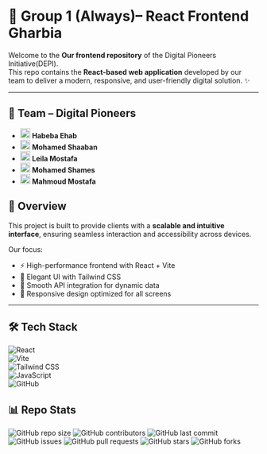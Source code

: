 # 🚀 Group 1 (Always)– React Frontend Gharbia

Welcome to the **Our frontend repository** of the Digital Pioneers Initiative(DEPI).  
This repo contains the **React-based web application** developed by our team to deliver a modern, responsive, and user-friendly digital solution. ✨  

---
 ## 🤝 Team – Digital Pioneers  

- <img src="https://cdn.jsdelivr.net/gh/devicons/devicon/icons/react/react-original.svg" width="20"/> **Habeba Ehab**  
- <img src="https://cdn.jsdelivr.net/gh/devicons/devicon/icons/react/react-original.svg" width="20"/> **Mohamed Shaaban**  
- <img src="https://cdn.jsdelivr.net/gh/devicons/devicon/icons/react/react-original.svg" width="20"/> **Leila Mostafa**  
- <img src="https://cdn.jsdelivr.net/gh/devicons/devicon/icons/react/react-original.svg" width="20"/> **Mohamed Shames**  
- <img src="https://cdn.jsdelivr.net/gh/devicons/devicon/icons/react/react-original.svg" width="20"/> **Mahmoud Mostafa**  



## 📌 Overview  
This project is built to provide clients with a **scalable and intuitive interface**, ensuring seamless interaction and accessibility across devices.  

Our focus:  
- ⚡ High-performance frontend with React + Vite  
- 🎨 Elegant UI with Tailwind CSS  
- 🔄 Smooth API integration for dynamic data  
- 📱 Responsive design optimized for all screens  

---

## 🛠️ Tech Stack  
![React](https://img.shields.io/badge/React-20232A?style=for-the-badge&logo=react&logoColor=61DAFB)  
![Vite](https://img.shields.io/badge/Vite-646CFF?style=for-the-badge&logo=vite&logoColor=FFD62E)  
![Tailwind CSS](https://img.shields.io/badge/Tailwind-06B6D4?style=for-the-badge&logo=tailwindcss&logoColor=white)  
![JavaScript](https://img.shields.io/badge/JavaScript-F7DF1E?style=for-the-badge&logo=javascript&logoColor=black)  
![GitHub](https://img.shields.io/badge/GitHub-181717?style=for-the-badge&logo=github&logoColor=white)  

## 📊 Repo Stats
![GitHub repo size](https://img.shields.io/github/repo-size/codestcode/depiproject1?style=for-the-badge)
![GitHub contributors](https://img.shields.io/github/contributors/codestcode/depiproject1?style=for-the-badge)
![GitHub last commit](https://img.shields.io/github/last-commit/codestcode/depiproject1?style=for-the-badge)
![GitHub issues](https://img.shields.io/github/issues/codestcode/depiproject1?style=for-the-badge)
![GitHub pull requests](https://img.shields.io/github/issues-pr/codestcode/depiproject1?style=for-the-badge)
![GitHub stars](https://img.shields.io/github/stars/codestcode/depiproject1?style=for-the-badge)
![GitHub forks](https://img.shields.io/github/forks/codestcode/depiproject1?style=for-the-badge)


